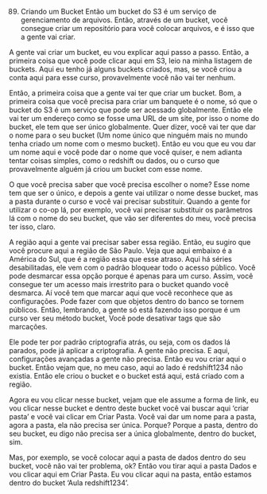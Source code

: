 89. Criando um Bucket
Então um bucket do S3 é um serviço de gerenciamento de arquivos.
Então, através de um bucket, você consegue criar um repositório para você colocar arquivos, e é isso que a gente vai criar.

A gente vai criar um bucket, eu vou explicar aqui passo a passo.
Então, a primeira coisa que você pode clicar aqui em S3, leio na minha listagem de buckets. Aqui eu tenho já alguns buckets criados, mas, se você criou a conta aqui para esse curso, provavelmente você não vai ter nenhum.

Então, a primeira coisa que a gente vai ter que criar um bucket. Bom, a primeira coisa que você precisa para criar um banquete é o nome, só que o bucket do S3 é um serviço que pode ser acessado globalmente. Então ele vai ter um endereço como se fosse uma URL de um site, por isso o nome do bucket, ele tem que ser único globalmente. Quer dizer, você vai ter que dar o nome para o seu bucket (Um nome único que ninguém mais no mundo tenha criado um nome com o mesmo bucket). Então eu vou que eu vou dar um nome aqui e você pode dar o nome que você quiser, e nem adianta tentar coisas simples, como o redshift ou dados, ou o curso que provavelmente alguém já criou um bucket com esse nome.

O que você precisa saber que você precisa escolher o nome?
Esse nome tem que ser o único, e depois a gente vai utilizar o nome desse bucket, mas a pasta durante o curso e você vai precisar substituir. Quando a gente for utilizar o co-op lá, por exemplo, você vai precisar substituir os parâmetros lá com o nome do seu bucket, que vão ser diferentes do meu, você precisa ter isso, claro.

A região aqui a gente vai precisar saber essa região. Então, eu sugiro que você procure aqui a região de São Paulo. Veja que aqui embaixo é a América do Sul, que é a região essa que esse atraso.
Aqui há séries desabilitadas,  ele vem com o padrão bloquear todo o acesso público. Você pode desmarcar essa opção porque é apenas para um curso.
Assim, você consegue ter um acesso mais irrestrito para o bucket quando você desmarca. Aí você tem que marcar aqui que você reconhece que as configurações.
Pode fazer com que objetos dentro do banco se tornem públicos. Então, lembrando, a gente só está fazendo isso porque é um curso ver seu método bucket, Você pode desativar tags que são marcações.

Ele pode ter por padrão criptografia atrás, ou seja, com os dados lá parados, pode já aplicar a criptografia. A gente não precisa. E aqui, configurações avançadas a gente não precisa. Então eu vou criar aqui o bucket.
Então vejam que, no meu caso, aqui ao lado é redshift1234 não existia.
Então ele criou o bucket e o bucket está aqui, está criado com a região.

Agora eu vou clicar nesse bucket, vejam que ele assume a forma de link, eu vou clicar nesse bucket e dentro deste bucket você vai buscar aqui ‘criar pasta’ e você vai clicar em Criar Pasta.
Você vai dar um nome para a pasta, agora a pasta, ela não precisa ser única.
Porque? Porque a pasta, dentro do seu bucket, eu digo não precisa ser a única globalmente, dentro do bucket, sim.

Mas, por exemplo, se você colocar aqui a pasta de dados dentro do seu bucket, você não vai ter problema, ok?
Então vou tirar aqui a pasta Dados e vou clicar aqui em Criar Pasta.
Eu vou clicar aqui na pasta, então estamos dentro do bucket ‘Aula redshift1234’.
